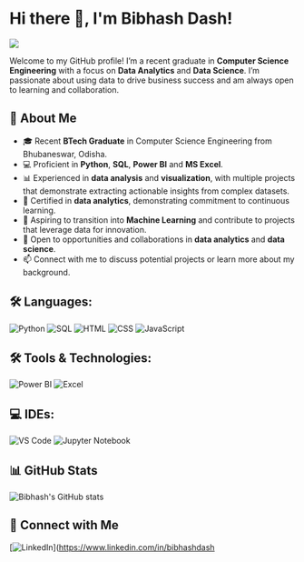 # Hi there 👋, I'm **Bibhash Dash**!

![](https://komarev.com/ghpvc/?username=BibhashDash&color=blue)

Welcome to my GitHub profile! I’m a recent graduate in **Computer Science Engineering** with a focus on **Data Analytics** and **Data Science**. I’m passionate about using data to drive business success and am always open to learning and collaboration.

## 🚀 About Me
- 🎓 Recent **BTech Graduate** in Computer Science Engineering from Bhubaneswar, Odisha.
- 💻 Proficient in **Python**, **SQL**, **Power BI** and **MS Excel**.
- 📊 Experienced in **data analysis** and **visualization**, with multiple projects that demonstrate extracting actionable insights from complex datasets.
- 📜 Certified in **data analytics**, demonstrating commitment to continuous learning.
- 🚀 Aspiring to transition into **Machine Learning** and contribute to projects that leverage data for innovation.
- 🤝 Open to opportunities and collaborations in **data analytics** and **data science**.
- 📫 Connect with me to discuss potential projects or learn more about my background.

## 🛠️ Languages:
![Python](https://img.shields.io/badge/-Python-333333?style=flat&logo=python)
![SQL](https://img.shields.io/badge/-SQL-333333?style=flat&logo=postgresql)
![HTML](https://img.shields.io/badge/-HTML5-333333?style=flat&logo=html5)
![CSS](https://img.shields.io/badge/-CSS3-333333?style=flat&logo=css3)
![JavaScript](https://img.shields.io/badge/-JavaScript-333333?style=flat&logo=javascript)

## 🛠️ Tools & Technologies:
![Power BI](https://img.shields.io/badge/-Power_BI-333333?style=flat&logo=powerbi)
![Excel](https://img.shields.io/badge/-Excel-333333?style=flat&logo=microsoftexcel)

## 💻 IDEs:
![VS Code](https://img.shields.io/badge/-VS%20Code-333333?style=flat&logo=visual-studio-code)
![Jupyter Notebook](https://img.shields.io/badge/-Jupyter%20Notebook-333333?style=flat&logo=jupyter)

## 📊 GitHub Stats
![Bibhash's GitHub stats](https://github-readme-stats.vercel.app/api?username=BibhashDash&show_icons=true&theme=radical)

## 🔗 Connect with Me
[![LinkedIn](https://img.shields.io/badge/LinkedIn-0077B5?style=for-the-badge&logo=linkedin&logoColor=white)](https://www.linkedin.com/in/bibhashdash
